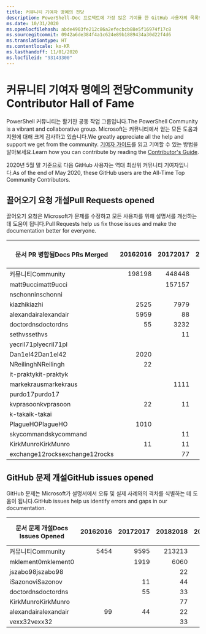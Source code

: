 ```yaml
---
title: 커뮤니티 기여자 명예의 전당
description: PowerShell-Doc 프로젝트에 가장 많은 기여를 한 GitHub 사용자의 목록입니다.
ms.date: 10/31/2020
ms.openlocfilehash: abde4903fe212c86a2efecbcb88e5f16974f17c8
ms.sourcegitcommit: 0942a6de384f4a1c624e89b1889434a30d22f4d6
ms.translationtype: HT
ms.contentlocale: ko-KR
ms.lasthandoff: 11/01/2020
ms.locfileid: "93143300"
---
```

# <a name="community-contributor-hall-of-fame"></a><span data-ttu-id="45786-103">커뮤니티 기여자 명예의 전당</span><span class="sxs-lookup"><span data-stu-id="45786-103">Community Contributor Hall of Fame</span></span>

<span data-ttu-id="45786-104">PowerShell 커뮤니티는 활기찬 공동 작업 그룹입니다.</span><span class="sxs-lookup"><span data-stu-id="45786-104">The PowerShell Community is a vibrant and collaborative group.</span></span> <span data-ttu-id="45786-105">Microsoft는 커뮤니티에서 얻는 모든 도움과 지원에 대해 크게 감사하고 있습니다.</span><span class="sxs-lookup"><span data-stu-id="45786-105">We greatly appreciate all the help and support we get from the community.</span></span> <span data-ttu-id="45786-106">[기여자 가이드][contrib]를 읽고 기여할 수 있는 방법을 알아보세요.</span><span class="sxs-lookup"><span data-stu-id="45786-106">Learn how you can contribute by reading the [Contributor's Guide][contrib].</span></span>

<span data-ttu-id="45786-107">2020년 5월 말 기준으로 다음 GitHub 사용자는 역대 최상위 커뮤니티 기여자입니다.</span><span class="sxs-lookup"><span data-stu-id="45786-107">As of the end of May 2020, these GitHub users are the All-Time Top Community Contributors.</span></span>

## <a name="pull-requests-opened"></a><span data-ttu-id="45786-108">끌어오기 요청 개설</span><span class="sxs-lookup"><span data-stu-id="45786-108">Pull Requests opened</span></span>

<span data-ttu-id="45786-109">끌어오기 요청은 Microsoft가 문제를 수정하고 모든 사용자를 위해 설명서를 개선하는 데 도움이 됩니다.</span><span class="sxs-lookup"><span data-stu-id="45786-109">Pull Requests help us fix those issues and make the documentation better for everyone.</span></span>

| <span data-ttu-id="45786-110">문서 PR 병합됨</span><span class="sxs-lookup"><span data-stu-id="45786-110">Docs PRs Merged</span></span> | <span data-ttu-id="45786-111">2016</span><span class="sxs-lookup"><span data-stu-id="45786-111">2016</span></span> | <span data-ttu-id="45786-112">2017</span><span class="sxs-lookup"><span data-stu-id="45786-112">2017</span></span> | <span data-ttu-id="45786-113">2018</span><span class="sxs-lookup"><span data-stu-id="45786-113">2018</span></span> | <span data-ttu-id="45786-114">2019</span><span class="sxs-lookup"><span data-stu-id="45786-114">2019</span></span> | <span data-ttu-id="45786-115">2020</span><span class="sxs-lookup"><span data-stu-id="45786-115">2020</span></span> | <span data-ttu-id="45786-116">총합계</span><span class="sxs-lookup"><span data-stu-id="45786-116">Grand Total</span></span> |
| --------------- | ---: | ---: | ---: | ---: | ---: | ----------: |
| <span data-ttu-id="45786-117">커뮤니티</span><span class="sxs-lookup"><span data-stu-id="45786-117">Community</span></span>       | <span data-ttu-id="45786-118">198</span><span class="sxs-lookup"><span data-stu-id="45786-118">198</span></span>  | <span data-ttu-id="45786-119">448</span><span class="sxs-lookup"><span data-stu-id="45786-119">448</span></span>  | <span data-ttu-id="45786-120">468</span><span class="sxs-lookup"><span data-stu-id="45786-120">468</span></span>  | <span data-ttu-id="45786-121">322</span><span class="sxs-lookup"><span data-stu-id="45786-121">322</span></span>  | <span data-ttu-id="45786-122">143</span><span class="sxs-lookup"><span data-stu-id="45786-122">143</span></span>  | <span data-ttu-id="45786-123">1582</span><span class="sxs-lookup"><span data-stu-id="45786-123">1582</span></span>        |
| <span data-ttu-id="45786-124">matt9ucci</span><span class="sxs-lookup"><span data-stu-id="45786-124">matt9ucci</span></span>       |      | <span data-ttu-id="45786-125">157</span><span class="sxs-lookup"><span data-stu-id="45786-125">157</span></span>  | <span data-ttu-id="45786-126">80</span><span class="sxs-lookup"><span data-stu-id="45786-126">80</span></span>   | <span data-ttu-id="45786-127">30</span><span class="sxs-lookup"><span data-stu-id="45786-127">30</span></span>   |      | <span data-ttu-id="45786-128">267</span><span class="sxs-lookup"><span data-stu-id="45786-128">267</span></span>         |
| <span data-ttu-id="45786-129">nschonni</span><span class="sxs-lookup"><span data-stu-id="45786-129">nschonni</span></span>        |      |      | <span data-ttu-id="45786-130">14</span><span class="sxs-lookup"><span data-stu-id="45786-130">14</span></span>   | <span data-ttu-id="45786-131">138</span><span class="sxs-lookup"><span data-stu-id="45786-131">138</span></span>  | <span data-ttu-id="45786-132">10</span><span class="sxs-lookup"><span data-stu-id="45786-132">10</span></span>   | <span data-ttu-id="45786-133">162</span><span class="sxs-lookup"><span data-stu-id="45786-133">162</span></span>         |
| <span data-ttu-id="45786-134">kiazhi</span><span class="sxs-lookup"><span data-stu-id="45786-134">kiazhi</span></span>          | <span data-ttu-id="45786-135">25</span><span class="sxs-lookup"><span data-stu-id="45786-135">25</span></span>   | <span data-ttu-id="45786-136">79</span><span class="sxs-lookup"><span data-stu-id="45786-136">79</span></span>   | <span data-ttu-id="45786-137">12</span><span class="sxs-lookup"><span data-stu-id="45786-137">12</span></span>   |      |      | <span data-ttu-id="45786-138">116</span><span class="sxs-lookup"><span data-stu-id="45786-138">116</span></span>         |
| <span data-ttu-id="45786-139">alexandair</span><span class="sxs-lookup"><span data-stu-id="45786-139">alexandair</span></span>      | <span data-ttu-id="45786-140">59</span><span class="sxs-lookup"><span data-stu-id="45786-140">59</span></span>   | <span data-ttu-id="45786-141">8</span><span class="sxs-lookup"><span data-stu-id="45786-141">8</span></span>    | <span data-ttu-id="45786-142">26</span><span class="sxs-lookup"><span data-stu-id="45786-142">26</span></span>   | <span data-ttu-id="45786-143">2</span><span class="sxs-lookup"><span data-stu-id="45786-143">2</span></span>    | <span data-ttu-id="45786-144">1</span><span class="sxs-lookup"><span data-stu-id="45786-144">1</span></span>    | <span data-ttu-id="45786-145">96</span><span class="sxs-lookup"><span data-stu-id="45786-145">96</span></span>          |
| <span data-ttu-id="45786-146">doctordns</span><span class="sxs-lookup"><span data-stu-id="45786-146">doctordns</span></span>       | <span data-ttu-id="45786-147">5</span><span class="sxs-lookup"><span data-stu-id="45786-147">5</span></span>    | <span data-ttu-id="45786-148">32</span><span class="sxs-lookup"><span data-stu-id="45786-148">32</span></span>   | <span data-ttu-id="45786-149">20</span><span class="sxs-lookup"><span data-stu-id="45786-149">20</span></span>   | <span data-ttu-id="45786-150">7</span><span class="sxs-lookup"><span data-stu-id="45786-150">7</span></span>    | <span data-ttu-id="45786-151">6</span><span class="sxs-lookup"><span data-stu-id="45786-151">6</span></span>    | <span data-ttu-id="45786-152">70</span><span class="sxs-lookup"><span data-stu-id="45786-152">70</span></span>          |
| <span data-ttu-id="45786-153">sethvs</span><span class="sxs-lookup"><span data-stu-id="45786-153">sethvs</span></span>          |      | <span data-ttu-id="45786-154">1</span><span class="sxs-lookup"><span data-stu-id="45786-154">1</span></span>    | <span data-ttu-id="45786-155">44</span><span class="sxs-lookup"><span data-stu-id="45786-155">44</span></span>   |      | <span data-ttu-id="45786-156">20</span><span class="sxs-lookup"><span data-stu-id="45786-156">20</span></span>   | <span data-ttu-id="45786-157">65</span><span class="sxs-lookup"><span data-stu-id="45786-157">65</span></span>          |
| <span data-ttu-id="45786-158">yecril71pl</span><span class="sxs-lookup"><span data-stu-id="45786-158">yecril71pl</span></span>      |      |      |      |      | <span data-ttu-id="45786-159">21</span><span class="sxs-lookup"><span data-stu-id="45786-159">21</span></span>   | <span data-ttu-id="45786-160">21</span><span class="sxs-lookup"><span data-stu-id="45786-160">21</span></span>          |
| <span data-ttu-id="45786-161">Dan1el42</span><span class="sxs-lookup"><span data-stu-id="45786-161">Dan1el42</span></span>        | <span data-ttu-id="45786-162">20</span><span class="sxs-lookup"><span data-stu-id="45786-162">20</span></span>   |      |      |      |      | <span data-ttu-id="45786-163">20</span><span class="sxs-lookup"><span data-stu-id="45786-163">20</span></span>          |
| <span data-ttu-id="45786-164">NReilingh</span><span class="sxs-lookup"><span data-stu-id="45786-164">NReilingh</span></span>       | <span data-ttu-id="45786-165">2</span><span class="sxs-lookup"><span data-stu-id="45786-165">2</span></span>    |      | <span data-ttu-id="45786-166">13</span><span class="sxs-lookup"><span data-stu-id="45786-166">13</span></span>   | <span data-ttu-id="45786-167">3</span><span class="sxs-lookup"><span data-stu-id="45786-167">3</span></span>    |      | <span data-ttu-id="45786-168">18</span><span class="sxs-lookup"><span data-stu-id="45786-168">18</span></span>          |
| <span data-ttu-id="45786-169">it-praktyk</span><span class="sxs-lookup"><span data-stu-id="45786-169">it-praktyk</span></span>      |      |      | <span data-ttu-id="45786-170">16</span><span class="sxs-lookup"><span data-stu-id="45786-170">16</span></span>   | <span data-ttu-id="45786-171">1</span><span class="sxs-lookup"><span data-stu-id="45786-171">1</span></span>    |      | <span data-ttu-id="45786-172">17</span><span class="sxs-lookup"><span data-stu-id="45786-172">17</span></span>          |
| <span data-ttu-id="45786-173">markekraus</span><span class="sxs-lookup"><span data-stu-id="45786-173">markekraus</span></span>      |      | <span data-ttu-id="45786-174">11</span><span class="sxs-lookup"><span data-stu-id="45786-174">11</span></span>   | <span data-ttu-id="45786-175">5</span><span class="sxs-lookup"><span data-stu-id="45786-175">5</span></span>    |      |      | <span data-ttu-id="45786-176">16</span><span class="sxs-lookup"><span data-stu-id="45786-176">16</span></span>          |
| <span data-ttu-id="45786-177">purdo17</span><span class="sxs-lookup"><span data-stu-id="45786-177">purdo17</span></span>         |      |      | <span data-ttu-id="45786-178">13</span><span class="sxs-lookup"><span data-stu-id="45786-178">13</span></span>   |      |      | <span data-ttu-id="45786-179">13</span><span class="sxs-lookup"><span data-stu-id="45786-179">13</span></span>          |
| <span data-ttu-id="45786-180">kvprasoon</span><span class="sxs-lookup"><span data-stu-id="45786-180">kvprasoon</span></span>       | <span data-ttu-id="45786-181">2</span><span class="sxs-lookup"><span data-stu-id="45786-181">2</span></span>    | <span data-ttu-id="45786-182">1</span><span class="sxs-lookup"><span data-stu-id="45786-182">1</span></span>    | <span data-ttu-id="45786-183">7</span><span class="sxs-lookup"><span data-stu-id="45786-183">7</span></span>    | <span data-ttu-id="45786-184">2</span><span class="sxs-lookup"><span data-stu-id="45786-184">2</span></span>    | <span data-ttu-id="45786-185">1</span><span class="sxs-lookup"><span data-stu-id="45786-185">1</span></span>    | <span data-ttu-id="45786-186">13</span><span class="sxs-lookup"><span data-stu-id="45786-186">13</span></span>          |
| <span data-ttu-id="45786-187">k-takai</span><span class="sxs-lookup"><span data-stu-id="45786-187">k-takai</span></span>         |      |      | <span data-ttu-id="45786-188">5</span><span class="sxs-lookup"><span data-stu-id="45786-188">5</span></span>    | <span data-ttu-id="45786-189">1</span><span class="sxs-lookup"><span data-stu-id="45786-189">1</span></span>    | <span data-ttu-id="45786-190">7</span><span class="sxs-lookup"><span data-stu-id="45786-190">7</span></span>    | <span data-ttu-id="45786-191">13</span><span class="sxs-lookup"><span data-stu-id="45786-191">13</span></span>          |
| <span data-ttu-id="45786-192">PlagueHO</span><span class="sxs-lookup"><span data-stu-id="45786-192">PlagueHO</span></span>        | <span data-ttu-id="45786-193">10</span><span class="sxs-lookup"><span data-stu-id="45786-193">10</span></span>   |      |      | <span data-ttu-id="45786-194">1</span><span class="sxs-lookup"><span data-stu-id="45786-194">1</span></span>    |      | <span data-ttu-id="45786-195">11</span><span class="sxs-lookup"><span data-stu-id="45786-195">11</span></span>          |
| <span data-ttu-id="45786-196">skycommand</span><span class="sxs-lookup"><span data-stu-id="45786-196">skycommand</span></span>      |      | <span data-ttu-id="45786-197">1</span><span class="sxs-lookup"><span data-stu-id="45786-197">1</span></span>    | <span data-ttu-id="45786-198">3</span><span class="sxs-lookup"><span data-stu-id="45786-198">3</span></span>    | <span data-ttu-id="45786-199">3</span><span class="sxs-lookup"><span data-stu-id="45786-199">3</span></span>    | <span data-ttu-id="45786-200">4</span><span class="sxs-lookup"><span data-stu-id="45786-200">4</span></span>    | <span data-ttu-id="45786-201">11</span><span class="sxs-lookup"><span data-stu-id="45786-201">11</span></span>          |
| <span data-ttu-id="45786-202">KirkMunro</span><span class="sxs-lookup"><span data-stu-id="45786-202">KirkMunro</span></span>       | <span data-ttu-id="45786-203">1</span><span class="sxs-lookup"><span data-stu-id="45786-203">1</span></span>    | <span data-ttu-id="45786-204">1</span><span class="sxs-lookup"><span data-stu-id="45786-204">1</span></span>    | <span data-ttu-id="45786-205">2</span><span class="sxs-lookup"><span data-stu-id="45786-205">2</span></span>    | <span data-ttu-id="45786-206">6</span><span class="sxs-lookup"><span data-stu-id="45786-206">6</span></span>    |      | <span data-ttu-id="45786-207">10</span><span class="sxs-lookup"><span data-stu-id="45786-207">10</span></span>          |
| <span data-ttu-id="45786-208">exchange12rocks</span><span class="sxs-lookup"><span data-stu-id="45786-208">exchange12rocks</span></span> |      | <span data-ttu-id="45786-209">7</span><span class="sxs-lookup"><span data-stu-id="45786-209">7</span></span>    | <span data-ttu-id="45786-210">3</span><span class="sxs-lookup"><span data-stu-id="45786-210">3</span></span>    |      |      | <span data-ttu-id="45786-211">10</span><span class="sxs-lookup"><span data-stu-id="45786-211">10</span></span>          |

## <a name="github-issues-opened"></a><span data-ttu-id="45786-212">GitHub 문제 개설</span><span class="sxs-lookup"><span data-stu-id="45786-212">GitHub issues opened</span></span>

<span data-ttu-id="45786-213">GitHub 문제는 Microsoft가 설명서에서 오류 및 실제 사례와의 격차를 식별하는 데 도움이 됩니다.</span><span class="sxs-lookup"><span data-stu-id="45786-213">GitHub issues help us identify errors and gaps in our documentation.</span></span>

| <span data-ttu-id="45786-214">문서 문제 개설</span><span class="sxs-lookup"><span data-stu-id="45786-214">Docs Issues Opened</span></span> | <span data-ttu-id="45786-215">2016</span><span class="sxs-lookup"><span data-stu-id="45786-215">2016</span></span> | <span data-ttu-id="45786-216">2017</span><span class="sxs-lookup"><span data-stu-id="45786-216">2017</span></span> | <span data-ttu-id="45786-217">2018</span><span class="sxs-lookup"><span data-stu-id="45786-217">2018</span></span> | <span data-ttu-id="45786-218">2019</span><span class="sxs-lookup"><span data-stu-id="45786-218">2019</span></span> | <span data-ttu-id="45786-219">2020</span><span class="sxs-lookup"><span data-stu-id="45786-219">2020</span></span> | <span data-ttu-id="45786-220">총합계</span><span class="sxs-lookup"><span data-stu-id="45786-220">Grand Total</span></span> |
| ------------------ | ---: | ---: | ---: | ---: | ---: | ----------: |
| <span data-ttu-id="45786-221">커뮤니티</span><span class="sxs-lookup"><span data-stu-id="45786-221">Community</span></span>          |   <span data-ttu-id="45786-222">54</span><span class="sxs-lookup"><span data-stu-id="45786-222">54</span></span> |   <span data-ttu-id="45786-223">95</span><span class="sxs-lookup"><span data-stu-id="45786-223">95</span></span> |  <span data-ttu-id="45786-224">213</span><span class="sxs-lookup"><span data-stu-id="45786-224">213</span></span> |  <span data-ttu-id="45786-225">575</span><span class="sxs-lookup"><span data-stu-id="45786-225">575</span></span> |  <span data-ttu-id="45786-226">496</span><span class="sxs-lookup"><span data-stu-id="45786-226">496</span></span> |        <span data-ttu-id="45786-227">1436</span><span class="sxs-lookup"><span data-stu-id="45786-227">1436</span></span> |
| <span data-ttu-id="45786-228">mklement0</span><span class="sxs-lookup"><span data-stu-id="45786-228">mklement0</span></span>          |      |   <span data-ttu-id="45786-229">19</span><span class="sxs-lookup"><span data-stu-id="45786-229">19</span></span> |   <span data-ttu-id="45786-230">60</span><span class="sxs-lookup"><span data-stu-id="45786-230">60</span></span> |   <span data-ttu-id="45786-231">56</span><span class="sxs-lookup"><span data-stu-id="45786-231">56</span></span> |   <span data-ttu-id="45786-232">59</span><span class="sxs-lookup"><span data-stu-id="45786-232">59</span></span> |         <span data-ttu-id="45786-233">194</span><span class="sxs-lookup"><span data-stu-id="45786-233">194</span></span> |
| <span data-ttu-id="45786-234">jszabo98</span><span class="sxs-lookup"><span data-stu-id="45786-234">jszabo98</span></span>           |      |      |    <span data-ttu-id="45786-235">2</span><span class="sxs-lookup"><span data-stu-id="45786-235">2</span></span> |   <span data-ttu-id="45786-236">15</span><span class="sxs-lookup"><span data-stu-id="45786-236">15</span></span> |    <span data-ttu-id="45786-237">6</span><span class="sxs-lookup"><span data-stu-id="45786-237">6</span></span> |          <span data-ttu-id="45786-238">23</span><span class="sxs-lookup"><span data-stu-id="45786-238">23</span></span> |
| <span data-ttu-id="45786-239">iSazonov</span><span class="sxs-lookup"><span data-stu-id="45786-239">iSazonov</span></span>           |      |    <span data-ttu-id="45786-240">1</span><span class="sxs-lookup"><span data-stu-id="45786-240">1</span></span> |    <span data-ttu-id="45786-241">4</span><span class="sxs-lookup"><span data-stu-id="45786-241">4</span></span> |   <span data-ttu-id="45786-242">10</span><span class="sxs-lookup"><span data-stu-id="45786-242">10</span></span> |    <span data-ttu-id="45786-243">7</span><span class="sxs-lookup"><span data-stu-id="45786-243">7</span></span> |          <span data-ttu-id="45786-244">22</span><span class="sxs-lookup"><span data-stu-id="45786-244">22</span></span> |
| <span data-ttu-id="45786-245">doctordns</span><span class="sxs-lookup"><span data-stu-id="45786-245">doctordns</span></span>          |      |    <span data-ttu-id="45786-246">5</span><span class="sxs-lookup"><span data-stu-id="45786-246">5</span></span> |    <span data-ttu-id="45786-247">3</span><span class="sxs-lookup"><span data-stu-id="45786-247">3</span></span> |    <span data-ttu-id="45786-248">5</span><span class="sxs-lookup"><span data-stu-id="45786-248">5</span></span> |    <span data-ttu-id="45786-249">4</span><span class="sxs-lookup"><span data-stu-id="45786-249">4</span></span> |          <span data-ttu-id="45786-250">17</span><span class="sxs-lookup"><span data-stu-id="45786-250">17</span></span> |
| <span data-ttu-id="45786-251">KirkMunro</span><span class="sxs-lookup"><span data-stu-id="45786-251">KirkMunro</span></span>          |      |      |    <span data-ttu-id="45786-252">7</span><span class="sxs-lookup"><span data-stu-id="45786-252">7</span></span> |    <span data-ttu-id="45786-253">7</span><span class="sxs-lookup"><span data-stu-id="45786-253">7</span></span> |    <span data-ttu-id="45786-254">1</span><span class="sxs-lookup"><span data-stu-id="45786-254">1</span></span> |          <span data-ttu-id="45786-255">15</span><span class="sxs-lookup"><span data-stu-id="45786-255">15</span></span> |
| <span data-ttu-id="45786-256">alexandair</span><span class="sxs-lookup"><span data-stu-id="45786-256">alexandair</span></span>         |    <span data-ttu-id="45786-257">9</span><span class="sxs-lookup"><span data-stu-id="45786-257">9</span></span> |    <span data-ttu-id="45786-258">4</span><span class="sxs-lookup"><span data-stu-id="45786-258">4</span></span> |    <span data-ttu-id="45786-259">2</span><span class="sxs-lookup"><span data-stu-id="45786-259">2</span></span> |      |      |          <span data-ttu-id="45786-260">15</span><span class="sxs-lookup"><span data-stu-id="45786-260">15</span></span> |
| <span data-ttu-id="45786-261">vexx32</span><span class="sxs-lookup"><span data-stu-id="45786-261">vexx32</span></span>             |      |      |    <span data-ttu-id="45786-262">3</span><span class="sxs-lookup"><span data-stu-id="45786-262">3</span></span> |   <span data-ttu-id="45786-263">11</span><span class="sxs-lookup"><span data-stu-id="45786-263">11</span></span> |      |          <span data-ttu-id="45786-264">14</span><span class="sxs-lookup"><span data-stu-id="45786-264">14</span></span> |

<!-- Link references -->
[contrib]: contributing/overview.md
